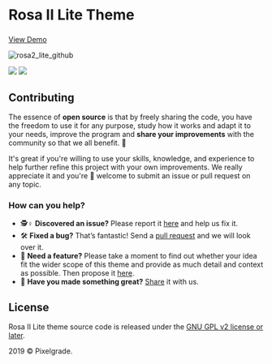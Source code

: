 # Rosa II Lite Theme
###

[View Demo](https://demos.pixelgrade.com/rosa2-lite/)

![rosa2_lite_github](https://user-images.githubusercontent.com/46342490/73247615-f4cc3400-41b9-11ea-9b5e-2a310242fc90.jpg)

[![](https://img.shields.io/github/issues-closed/pixelgrade/rosa2-lite.svg?color=6cc644&label=Issues)](https://github.com/pixelgrade/rosa2-lite/issues?utf8=%E2%9C%93&q=is%3Aissue+is%3Aclosed+) [![](https://img.shields.io/github/issues/pixelgrade/rosa2-lite.svg?color=4078c0&label=%20)](https://github.com/pixelgrade/rosa2-lite/issues?utf8=%E2%9C%93&q=is%3Aissue+is%3Aopen)

## Contributing
The essence of **open source** is that by freely sharing the code, you have the freedom to use it for any purpose, study how it works and adapt it to your needs, improve the program and **share your improvements** with the community so that we all benefit. 🙏

It's great if you're willing to use your skills, knowledge, and experience to help further refine this project with your own improvements. We really appreciate it and you're 💯 welcome to submit an issue or pull request on any topic.

### How can you help?
-  🕵️♀️ **Discovered an issue?** Please report it [here](https://github.com/pixelgrade/rosa2-lite/issues/new "here") and help us fix it.
- 🛠 **Fixed a bug?** That’s fantastic! Send a [pull request](https://github.com/pixelgrade/rosa2-lite/pulls "pull request") and we will look over it.
- 🔮 **Need a feature?** Please take a moment to find out whether your idea fit the wider scope of this theme and provide as much detail and context as possible. Then propose it [here](https://github.com/pixelgrade/nova-theme/issues/new).
- 💎 **Have you made something great?** [Share](https://github.com/pixelgrade/rosa2-lite/issues/new "Share") it with us.

## License
Rosa II Lite theme source code is released under the [GNU GPL v2 license or later](https://www.gnu.org/licenses/gpl-2.0.html).

2019 © Pixelgrade.

